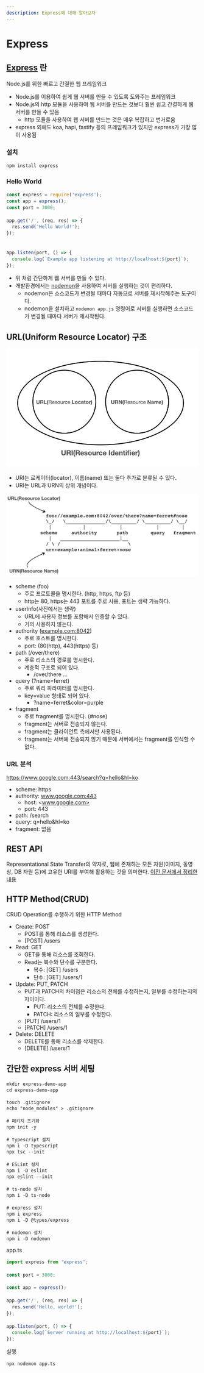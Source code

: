 ```yaml
---
description: Express에 대해 알아보자
---
```


# Express

## [Express](https://expressjs.com/ko/) 란

Node.js를 위한 빠르고 간결한 웹 프레임워크

- Node.js를 이용하여 쉽게 웹 서버를 만들 수 있도록 도와주는 프레임워크
- Node.js의 http 모듈을 사용하여 웹 서버를 만드는 것보다 훨씬 쉽고 간결하게 웹 서버를 만들 수 있음
  - http 모듈을 사용하여 웹 서버를 만드는 것은 매우 복잡하고 번거로움
- express 외에도 koa, hapi, fastify 등의 프레임워크가 있지만 express가 가장 많이 사용됨

### 설치

  ```bash
  npm install express
  ```

### Hello World

  ```js
  const express = require('express');
  const app = express();
  const port = 3000;

  app.get('/', (req, res) => {
    res.send('Hello World!');
  });


  app.listen(port, () => {
    console.log(`Example app listening at http://localhost:${port}`);
  });
  ```

- 위 처럼 간단하게 웹 서버를 만들 수 있다.
- 개발환경에서는 [nodemon](https://www.npmjs.com/package/nodemon)을 사용하여 서버를 실행하는 것이 편리하다.
  - nodemon은 소스코드가 변경될 때마다 자동으로 서버를 재시작해주는 도구이다.
  - nodemon을 설치하고 `nodemon app.js` 명령어로 서버를 실행하면 소스코드가 변경될 때마다 서버가 재시작된다.

## URL(Uniform Resource Locator) 구조

![img](./../../assets/week4/uri-url-urn.png)

- URI는 로케이터(locator), 이름(name) 또는 둘다 추가로 분류될 수 있다.
- URI는 URL과 URN의 상위 개념이다.

![img](./../../assets/week4/url-structure.png)

- scheme (foo)
  - 주로 프로토콜을 명시한다. (http, https, ftp 등)
  - http는 80, https는 443 포트를 주로 사용, 포트는 생략 가능하다.
- userInfo(사진에서는 생략)
  - URL에 사용자 정보를 포함해서 인증할 수 있다.
  - 거의 사용하지 않는다.
- authority (<example.com:8042>)
  - 주로 호스트를 명시한다.
  - port: (80(http), 443(https) 등)
- path (/over/there)
  - 주로 리소스의 경로를 명시한다.
  - 계층적 구조로 되어 있다.
    - /over/there ...
- query (?name=ferret)
  - 주로 쿼리 파라미터를 명시한다.
  - key=value 형태로 되어 있다.
    - ?name=ferret&color=purple
- fragment
  - 주로 fragment를 명시한다. (#nose)
  - fragment는 서버로 전송되지 않는다.
  - fragment는 클라이언트 측에서만 사용된다.
  - fragment는 서버에 전송되지 않기 때문에 서버에서는 fragment를 인식할 수 없다.

### URL 분석

<https://www.google.com:443/search?q=hello&hl=ko>

- scheme: https
- authority: <www.google.com:443>
  - host: <www.google.com>
  - port: 443
- path: /search
- query: q=hello&hl=ko
- fragment: 없음

## REST API

Representational State Transfer의 약자로, 웹에 존재하는 모든 자원(이미지, 동영상, DB 자원 등)에 고유한 URI를 부여해 활용하는 것을 의미한다.
[이전 문서에서 정리한 내용](https://hhs-organization.gitbook.io/dev-note/dev-note/init-3/react-component#rest-api)

## HTTP Method(CRUD)

CRUD Operation를 수행하기 위한 HTTP Method

- Create: POST
  - POST를 통해 리소스를 생성한다.
  - [POST] /users
- Read: GET
  - GET을 통해 리소스를 조회한다.
  - Read는 복수와 단수를 구분한다.
    - 복수: [GET] /users
    - 단수: [GET] /users/1
- Update: PUT, PATCH
  - PUT과 PATCH의 차이점은 리소스의 전체를 수정하는지, 일부를 수정하는지의 차이이다.
    - PUT: 리소스의 전체를 수정한다.
    - PATCH: 리소스의 일부를 수정한다.
  - [PUT] /users/1
  - [PATCH] /users/1
- Delete: DELETE
  - DELETE를 통해 리소스를 삭제한다.
  - [DELETE] /users/1

## 간단한 express 서버 세팅

```shell
mkdir express-demo-app
cd express-demo-app

touch .gitignore
echo "node_modules" > .gitignore

# 패키지 초기화
npm init -y

# typescript 설치
npm i -D typescript
npx tsc --init

# ESLint 설치
npm i -D eslint
npx eslint --init

# ts-node 설치
npm i -D ts-node

# express 설치
npm i express
npm i -D @types/express

# nodemon 설치
npm i -D nodemon
```

app.ts

```ts
import express from 'express';

const port = 3000;

const app = express();

app.get('/', (req, res) => {
  res.send('Hello, world!');
});

app.listen(port, () => {
  console.log(`Server running at http://localhost:${port}`);
});
```

실행

```shell
npx nodemon app.ts
```
